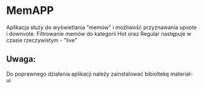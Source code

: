 # MemAPP

Aplikacja służy do wyświetlania "memów" i możliwość przyznawania upvote i downvote.
Filtrowanie memów do kategorii Hot oraz Regular następuje w czasie rzeczywistym - "live"

## Uwaga:

Do poprawnego działania aplikacji należy zainstalować bibioltekę material-ui
